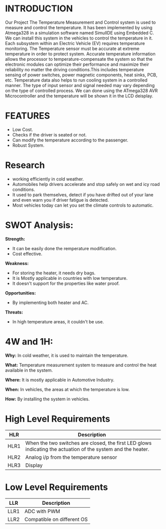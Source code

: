 # INTRODUCTION
Our Project The Temperature Measurement and Control system is used to measure and control the temperature. It has been implemented by using Atmega328 in a simulation software named SimulIDE using Embedded C. We can install this system in the vehicles to control the temperature in it. Each subsystem within an Electric Vehicle (EV) requires temperature monitoring. The Temperature sensor must be accurate at extreme temperature in order to protect system. Accurate temperature information allows the processor to temperature-compensate the system so that the electronic modules can optimize their performance and maximize their reliability no matter the driving conditions.This includes temperature sensing of power switches, power magnetic components, heat sinks, PCB, etc. Temperature data also helps to run cooling system in a controlled manner. The type of input sensor and signal needed may vary depending on the type of controlled process. We can done using the ATmega328 AVR Microcontroller and the temperature will be shown it in the LCD deisplay.

# FEATURES
- Low Cost.
- Checks if the driver is seated or not.
- Can modify the temperature according to the passenger.
- Robust System.

# Research
- working efficiently in cold weather.
- Automobiles help drivers accelerate and stop safely on wet and icy road conditions.
- It used to park themselves, detect if you have drifted out of your lane and even warn you if driver fatigue is detected.
-  Most vehicles today can let you set the climate controls to automatic.

# **SWOT Analysis:**

**Strength:**
- It can be  easily done the remperature modification.
- Cost effective.

**Weakness:**
- For storing the heater, it needs dry bags.
- It is Mostly applicable in countries with low temperature.
- It doesn't support for the properties like water proof.

**Opportunities:**
- By implementing both heater and AC.

**Threats:**
- In high temperature areas, it couldn't be use.

# **4W and 1H:**

**Why:**
In cold weather, it is used to maintain the temperature.

**What:**
Temperature measurement system to measure and control the heat available in the system.

**Where:**
It is mostly applicable in Automotive Industry.

**When:**
In vehicles, the areas at which the temperature is low.

**How:**
By installing the system in vehicles.

# High Level Requirements
| HLR | Description | 
|----| ------------| 
|HLR1  | When the two switches are closed, the first LED glows indicating the actuation of the system and the heater. | 
|HLR2  | Analog i/p from the temperature sensor | 
|HLR3  | Display |		

# Low Level Requirements

| LLR | Description |
|-------|------|
| LLR1 | ADC with PWM| 
| LLR2 | Compatible on different OS |
